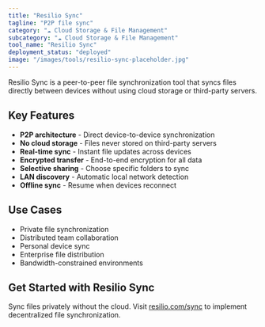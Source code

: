 ```yaml
---
title: "Resilio Sync"
tagline: "P2P file sync"
category: "☁️ Cloud Storage & File Management"
subcategory: "☁️ Cloud Storage & File Management"
tool_name: "Resilio Sync"
deployment_status: "deployed"
image: "/images/tools/resilio-sync-placeholder.jpg"
---
```

Resilio Sync is a peer-to-peer file synchronization tool that syncs files directly between devices without using cloud storage or third-party servers.

## Key Features

- **P2P architecture** - Direct device-to-device synchronization
- **No cloud storage** - Files never stored on third-party servers
- **Real-time sync** - Instant file updates across devices
- **Encrypted transfer** - End-to-end encryption for all data
- **Selective sharing** - Choose specific folders to sync
- **LAN discovery** - Automatic local network detection
- **Offline sync** - Resume when devices reconnect

## Use Cases

- Private file synchronization
- Distributed team collaboration
- Personal device sync
- Enterprise file distribution
- Bandwidth-constrained environments

## Get Started with Resilio Sync

Sync files privately without the cloud. Visit [resilio.com/sync](https://www.resilio.com/sync) to implement decentralized file synchronization.